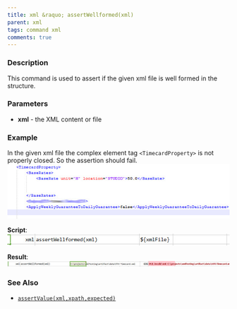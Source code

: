 ```yaml
---
title: xml &raquo; assertWellformed(xml)
parent: xml
tags: command xml
comments: true
---
```



### Description
This command is used to assert if the given xml file is well formed in the structure.


### Parameters
- **xml** - the XML content or file


### Example
In the given xml file the complex element tag `<TimecardProperty>` is not properly closed.  So the assertion should 
fail.<br/>
![](image/assertWellFormed_01.png)

**Script**:<br/>
![](image/assertWellFormed_02.png)

**Result**:<br/>
![](image/assertWellFormed_03.png)


### See Also
- [`assertValue(xml,xpath,expected)`](assertValue(xml,xpath,expected))